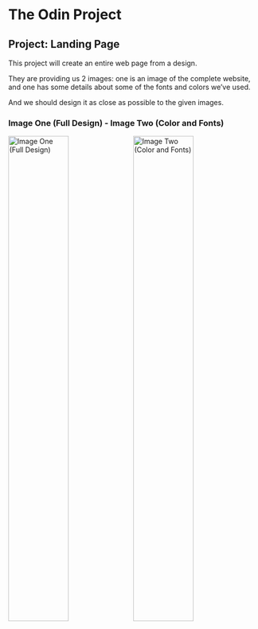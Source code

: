 # The Odin Project

## Project: Landing Page

This project will create an entire web page from a design.

They are providing us 2 images: one is an image of the complete website, and one has some details about some of the fonts and colors we’ve used.

And we should design it as close as possible to the given images.

### Image One (Full Design) - Image Two (Color and Fonts)
<img src="https://cdn.statically.io/gh/TheOdinProject/curriculum/main/foundations/html_css/project/odin-project.png" width="49%" height="50%" alt="Image One (Full Design)"> <img src="https://cdn.statically.io/gh/TheOdinProject/curriculum/main/foundations/html_css/project/colors_and_stuff.png" width="49%" height="50%" alt="Image Two (Color and Fonts)">
